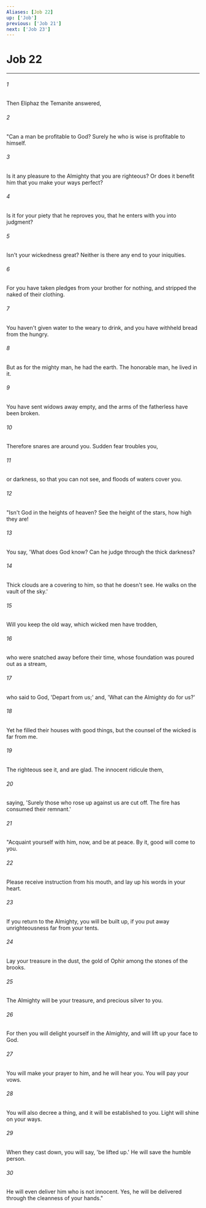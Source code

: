 ```yaml
---
Aliases: [Job 22]
up: ['Job']
previous: ['Job 21']
next: ['Job 23']
---
```

# Job 22
***





###### 1 

Then Eliphaz the Temanite answered, 



###### 2 

"Can a man be profitable to God? Surely he who is wise is profitable to himself. 



###### 3 

Is it any pleasure to the Almighty that you are righteous? Or does it benefit him that you make your ways perfect? 



###### 4 

Is it for your piety that he reproves you, that he enters with you into judgment? 



###### 5 

Isn't your wickedness great? Neither is there any end to your iniquities. 



###### 6 

For you have taken pledges from your brother for nothing, and stripped the naked of their clothing. 



###### 7 

You haven't given water to the weary to drink, and you have withheld bread from the hungry. 



###### 8 

But as for the mighty man, he had the earth. The honorable man, he lived in it. 



###### 9 

You have sent widows away empty, and the arms of the fatherless have been broken. 



###### 10 

Therefore snares are around you. Sudden fear troubles you, 



###### 11 

or darkness, so that you can not see, and floods of waters cover you. 



###### 12 

"Isn't God in the heights of heaven? See the height of the stars, how high they are! 



###### 13 

You say, 'What does God know? Can he judge through the thick darkness? 



###### 14 

Thick clouds are a covering to him, so that he doesn't see. He walks on the vault of the sky.' 



###### 15 

Will you keep the old way, which wicked men have trodden, 



###### 16 

who were snatched away before their time, whose foundation was poured out as a stream, 



###### 17 

who said to God, 'Depart from us;' and, 'What can the Almighty do for us?' 



###### 18 

Yet he filled their houses with good things, but the counsel of the wicked is far from me. 



###### 19 

The righteous see it, and are glad. The innocent ridicule them, 



###### 20 

saying, 'Surely those who rose up against us are cut off. The fire has consumed their remnant.' 



###### 21 

"Acquaint yourself with him, now, and be at peace. By it, good will come to you. 



###### 22 

Please receive instruction from his mouth, and lay up his words in your heart. 



###### 23 

If you return to the Almighty, you will be built up, if you put away unrighteousness far from your tents. 



###### 24 

Lay your treasure in the dust, the gold of Ophir among the stones of the brooks. 



###### 25 

The Almighty will be your treasure, and precious silver to you. 



###### 26 

For then you will delight yourself in the Almighty, and will lift up your face to God. 



###### 27 

You will make your prayer to him, and he will hear you. You will pay your vows. 



###### 28 

You will also decree a thing, and it will be established to you. Light will shine on your ways. 



###### 29 

When they cast down, you will say, 'be lifted up.' He will save the humble person. 



###### 30 

He will even deliver him who is not innocent. Yes, he will be delivered through the cleanness of your hands."
